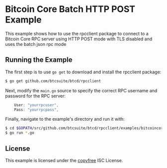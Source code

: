 Bitcoin Core Batch HTTP POST Example
==============================

This example shows how to use the rpcclient package to connect to a Bitcoin
Core RPC server using HTTP POST mode with TLS disabled and uses the batch json rpc mode

## Running the Example

The first step is to use `go get` to download and install the rpcclient package:

```bash
$ go get github.com/btcsuite/btcd/rpcclient
```

Next, modify the `main.go` source to specify the correct RPC username and
password for the RPC server:

```Go
	User: "yourrpcuser",
	Pass: "yourrpcpass",
```

Finally, navigate to the example's directory and run it with:

```bash
$ cd $GOPATH/src/github.com/btcsuite/btcd/rpcclient/examples/bitcoincorehttp
$ go run *.go
```

## License

This example is licensed under the [copyfree](http://copyfree.org) ISC License.